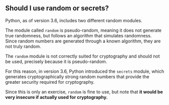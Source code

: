 ## Should I use random or secrets?

Python, as of version 3.6, includes two different random modules.

The module called `random` is pseudo-random, meaning it does not generate
true randomness, but follows an algorithm that simulates randomness. 
Since random numbers are generated through a known algorithm, they are not truly random. 

The `random` module is not correctly suited for cryptography and should not be used, 
precisely because it is pseudo-random. 

For this reason, in version 3.6, Python introduced the `secrets` module, which generates
cryptographically strong random numbers that provide the greater security required for cryptography. 

Since this is only an exercise, `random` is fine to use, but note that **it would be 
very insecure if actually used for cryptography.**
